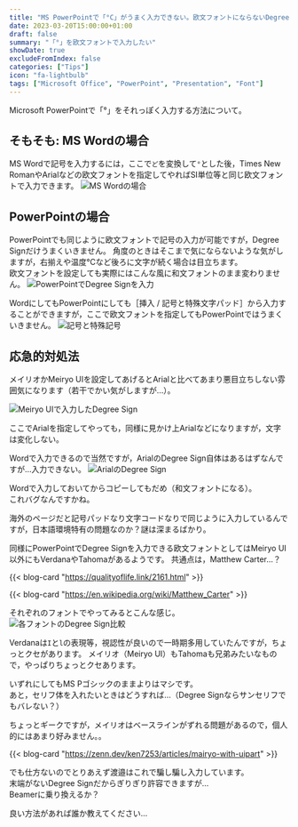 ```yaml
---
title: "MS PowerPointで「°C」がうまく入力できない。欧文フォントにならないDegree Sign"
date: 2023-03-20T15:00:00+01:00
draft: false
summary: "「°」を欧文フォントで入力したい"
showDate: true
excludeFromIndex: false
categories: ["Tips"]
icon: "fa-lightbulb"
tags: ["Microsoft Office", "PowerPoint", "Presentation", "Font"]
---
```


Microsoft PowerPointで「°」をそれっぽく入力する方法について。

## そもそも: MS Wordの場合
MS Wordで記号を入力するには，ここで`ど`を変換して`°`とした後，Times New RomanやArialなどの欧文フォントを指定してやればSI単位等と同じ欧文フォントで入力できます。
![MS Wordの場合](https://user-images.githubusercontent.com/68371029/226357385-0d2edee8-aae5-42a7-8de3-12a6cd6a6e58.gif)

## PowerPointの場合
PowerPointでも同じように欧文フォントで記号の入力が可能ですが，Degree Signだけうまくいきません。
角度のときはそこまで気にならないような気がしますが，右揃えや温度°Cなど後ろに文字が続く場合は目立ちます。  
欧文フォントを設定しても実際にはこんな風に和文フォントのまま変わりません。
![PowerPointでDegree Signを入力](https://user-images.githubusercontent.com/68371029/226348473-dcd4d6fe-1340-4979-a6f7-ba95d2e781b9.png)

WordにしてもPowerPointにしても［挿入 / 記号と特殊文字パッド］から入力することができますが，ここで欧文フォントを指定してもPowerPointではうまくいきません。
![記号と特殊記号](https://user-images.githubusercontent.com/68371029/226348477-33d46472-0a3a-4096-b4f9-d571e10c1f9f.png)

## 応急的対処法
メイリオかMeiryo UIを設定してあげるとArialと比べてあまり悪目立ちしない雰囲気になります（若干でかい気がしますが…）。

![Meiryo UIで入力したDegree Sign](https://user-images.githubusercontent.com/68371029/226361238-d1e463b7-d3aa-4abd-a193-54387f1cc7b2.png)

ここでArialを指定してやっても，同様に見かけ上Arialなどになりますが，文字は変化しない。

Wordで入力できるので当然ですが，ArialのDegree Sign自体はあるはずなんですが…入力できない。
![ArialのDegree Sign](https://user-images.githubusercontent.com/68371029/226348481-4058733a-29d7-48b0-8bfb-daec414751cb.png)

Wordで入力しておいてからコピーしてもだめ（和文フォントになる）。  
これバグなんですかね。

海外のページだと記号パッドなり文字コードなりで同じように入力しているんですが，日本語環境特有の問題なのか？謎は深まるばかり。

同様にPowerPointでDegree Signを入力できる欧文フォントとしてはMeiryo UI以外にもVerdanaやTahomaがあるようです。
共通点は，Matthew Carter…？

{{< blog-card "https://qualityoflife.link/2161.html" >}}

{{< blog-card "https://en.wikipedia.org/wiki/Matthew_Carter" >}}

それぞれのフォントでやってみるとこんな感じ。
![各フォントのDegree Sign比較](https://user-images.githubusercontent.com/68371029/226365906-91abd0ac-f1f0-44c8-960e-69dc1eaf1364.png)

Verdanaは`I`と`l`の表現等，視認性が良いので一時期多用していたんですが，ちょっとクセがあります。
メイリオ（Meiryo UI）もTahomaも兄弟みたいなもので，やっぱりちょっとクセあります。

いずれにしてもMS Pゴシックのままよりはマシです。  
あと，セリフ体を入れたいときはどうすれば…（Degree Signならサンセリフでもバレない？）

ちょっとギークですが，メイリオはベースラインがずれる問題があるので，個人的にはあまり好みません。。

{{< blog-card "https://zenn.dev/ken7253/articles/mairyo-with-uipart" >}}

でも仕方ないのでとりあえず渡邉はこれで騙し騙し入力しています。  
末端がないDegree Signだからぎりぎり許容できますが…  
Beamerに乗り換えるか？

良い方法があれば誰か教えてください…